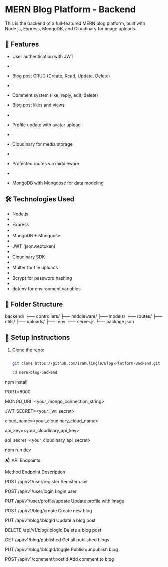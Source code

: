 # MERN Blog Platform - Backend

This is the backend of a full-featured MERN blog platform, built with Node.js, Express, MongoDB, and Cloudinary for image uploads.

## 🚀 Features

- User authentication with JWT
- 
- Blog post CRUD (Create, Read, Update, Delete)
- 
- Comment system (like, reply, edit, delete)
  
- Blog post likes and views
- 
- Profile update with avatar upload
- 
- Cloudinary for media storage
- 
- Protected routes via middleware
- 
- MongoDB with Mongoose for data modeling

## 🛠️ Technologies Used

- Node.js
- 
- Express
- 
- MongoDB + Mongoose
- 
- JWT (jsonwebtoken)
- 
- Cloudinary SDK
- 
- Multer for file uploads
- 
- Bcrypt for password hashing
- 
- dotenv for environment variables

## 📁 Folder Structure

backend/
├── controllers/
├── middleware/
├── models/
├── routes/
├── utils/
├── uploads/
├── .env
├── server.js
└── package.json


## 🧪 Setup Instructions

1. Clone the repo:
   ```bash
   
   git clone https://github.com/irahulingle/Blog-Platform-Backend.git
   
   cd mern-blog-backend

npm install

PORT=8000

MONGO_URI=<your_mongo_connection_string>

JWT_SECRET=<your_jwt_secret>

cloud_name=<your_cloudinary_cloud_name>

api_key=<your_cloudinary_api_key>

api_secret=<your_cloudinary_api_secret>


npm run dev

📬 API Endpoints

Method	Endpoint	Description

POST	/api/v1/user/register	Register user

POST	/api/v1/user/login	Login user

PUT	/api/v1/user/profile/update	Update profile with image

POST	/api/v1/blog/create	Create new blog

PUT	/api/v1/blog/:blogId	Update a blog post

DELETE	/api/v1/blog/:blogId	Delete a blog post

GET	/api/v1/blog/published	Get all published blogs

PUT	/api/v1/blog/:blogId/toggle	Publish/unpublish blog

POST	/api/v1/comment/:postId	Add comment to blog


